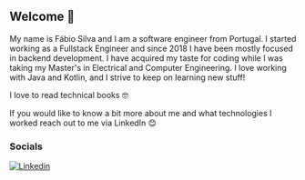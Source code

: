 ## Welcome 👋

My name is Fábio Silva and I am a software engineer from Portugal. I started working as a Fullstack Engineer and since 2018 I have been mostly focused in backend development. I have acquired my taste for coding while I was taking my Master's in Electrical and Computer Engineering. I love working with Java and Kotlin, and I strive to keep on learning new stuff!

I love to read technical books 🤓

If you would like to know a bit more about me and what technologies I worked reach out to me via LinkedIn 😊

### Socials
[![Linkedin](https://img.shields.io/badge/-LinkedIn-informational?style=flat-square&logo=Linkedin&logoColor=white&link=https://www.linkedin.com/in/fabioacsilva/)](https://www.linkedin.com/in/fabioacsilva/) 
